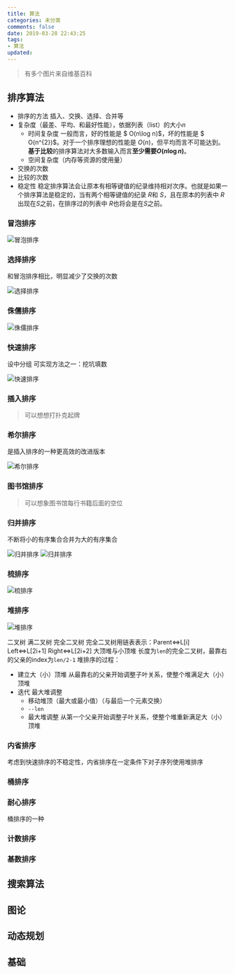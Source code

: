 ```yaml
---
title: 算法
categories: 未分类
comments: false
date: 2019-03-28 22:43:25
tags:
- 算法
updated:
---
```

>有多个图片来自维基百科
## 排序算法
- 排序的方法 插入、交换、选择、合并等
- 复杂度（最差、平均、和最好性能），依据列表（list）的大小$n$
  - 时间复杂度 一般而言，好的性能是 $ O(n\log n)$，坏的性能是 $ O(n^{2})$。对于一个排序理想的性能是 $O(n)$，但平均而言不可能达到。**基于比较**的排序算法对大多数输入而言**至少需要$O(n \log n)$**。
  - 空间复杂度（内存等资源的使用量）
- 交换的次数
- 比较的次数
- 稳定性 稳定排序算法会让原本有相等键值的纪录维持相对次序。也就是如果一个排序算法是稳定的，当有两个相等键值的纪录 $R$和 $S$，且在原本的列表中 $R$出现在$S$之前，在排序过的列表中 $R$也将会是在$S$之前。

### 冒泡排序
![冒泡排序](https://upload.wikimedia.org/wikipedia/commons/3/37/Bubble_sort_animation.gif)
### 选择排序
和冒泡排序相比，明显减少了交换的次数

![选择排序](https://upload.wikimedia.org/wikipedia/commons/b/b0/Selection_sort_animation.gif)
<!--more-->
### 侏儒排序
![侏儒排序](https://upload.wikimedia.org/wikipedia/commons/3/37/Sorting_gnomesort_anim.gif)
### 快速排序
设中分组
可实现方法之一：挖坑填数

![快速排序](https://upload.wikimedia.org/wikipedia/commons/6/6a/Sorting_quicksort_anim.gif)
### 插入排序
>可以想想打扑克起牌
### 希尔排序
是插入排序的一种更高效的改进版本

![希尔排序](https://upload.wikimedia.org/wikipedia/commons/d/d8/Sorting_shellsort_anim.gif)
### 图书馆排序
>可以想象图书馆每行书籍后面的空位
### 归并排序
不断将小的有序集合合并为大的有序集合

![归并排序](https://upload.wikimedia.org/wikipedia/commons/c/c5/Merge_sort_animation2.gif)
![归并排序](https://upload.wikimedia.org/wikipedia/commons/thumb/c/cc/Merge-sort-example-300px.gif/220px-Merge-sort-example-300px.gif)
### 梳排序
![梳排序](https://upload.wikimedia.org/wikipedia/commons/4/46/Comb_sort_demo.gif)
### 堆排序
![堆排序](https://upload.wikimedia.org/wikipedia/commons/1/1b/Sorting_heapsort_anim.gif)

二叉树
满二叉树
完全二叉树
完全二叉树用链表表示：Parent<=>L[i] Left<=>L[2i+1] Right<=>L[2i+2]
大顶堆与小顶堆
长度为`len`的完全二叉树，最靠右的父亲的index为`len/2-1`
堆排序的过程：
- 建立大（小）顶堆
  从最靠右的父亲开始调整子叶关系，使整个堆满足大（小）顶堆
- 迭代 最大堆调整
  - 移动堆顶（最大或最小值）（与最后一个元素交换）
  - `--len`
  - 最大堆调整
    从第一个父亲开始调整子叶关系，使整个堆重新满足大（小）顶堆

### 内省排序
考虑到快速排序的不稳定性，内省排序在一定条件下对子序列使用堆排序
### 桶排序
### 耐心排序
桶排序的一种
### 计数排序
### 基数排序

## 搜索算法

## 图论

## 动态规划

## 基础
